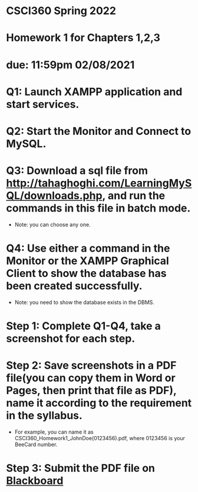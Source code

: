 # CSCI360 Spring 2022
# Homework 1 for Chapters 1,2,3
# due: 11:59pm 02/08/2021

# Q1: Launch XAMPP application and start services.
# Q2: Start the Monitor and Connect to MySQL.
# Q3: Download a sql file from http://tahaghoghi.com/LearningMySQL/downloads.php, and run the commands in this file in batch mode.
+ Note: you can choose any one.
# Q4: Use either a command in the Monitor or the XAMPP Graphical Client to show the database has been created successfully.
+ Note: you need to show the database exists in the DBMS.

# Step 1: Complete Q1-Q4, take a screenshot for each step.
# Step 2: Save screenshots in a PDF file(you can copy them in Word or Pages, then print that file as PDF), name it according to the requirement in the syllabus.
+ For example, you can name it as CSCI360_Homework1_JohnDoe(0123456).pdf, where 0123456 is your BeeCard number.
# Step 3: Submit the PDF file on [Blackboard](https://blackboard.sau.edu/)
